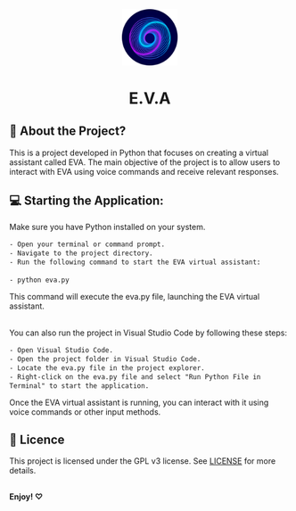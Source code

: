 <div align="center">
  <img alt="IcoEva" width="20%" src="assets/icoEVA.png"/>
</div>

<h1 align="center">
    E.V.A<br>
</h1>

## 📌 About the Project?

This is a project developed in Python that focuses on creating a virtual assistant called EVA. The main objective of the project is to allow users to interact with EVA using voice commands and receive relevant responses.

## 💻 Starting the Application:
Make sure you have Python installed on your system.

```
- Open your terminal or command prompt.
- Navigate to the project directory.
- Run the following command to start the EVA virtual assistant:

- python eva.py
```

This command will execute the eva.py file, launching the EVA virtual assistant.
<br></br>

You can also run the project in Visual Studio Code by following these steps:
```
- Open Visual Studio Code.
- Open the project folder in Visual Studio Code.
- Locate the eva.py file in the project explorer.
- Right-click on the eva.py file and select "Run Python File in Terminal" to start the application.
```
Once the EVA virtual assistant is running, you can interact with it using voice commands or other input methods.

## 📝 Licence
This project is licensed under the GPL v3 license. See [LICENSE](LICENSE) for more details.

##
**Enjoy! ♡**